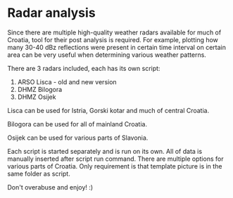 # Radar analysis

Since there are multiple high-quality weather radars available for much of Croatia, tool for their post analysis is required. For example, plotting how many 30-40 dBz reflections were present in certain time interval on certain area can be very useful when determining various weather patterns.

There are 3 radars included, each has its own script:

1. ARSO Lisca - old and new version
2. DHMZ Bilogora
3. DHMZ Osijek

Lisca can be used for Istria, Gorski kotar and much of central Croatia.

Bilogora can be used for all of mainland Croatia.

Osijek can be used for various parts of Slavonia.

Each script is started separately and is run on its own. All of data is manually inserted after script run command. There are multiple options for various parts of Croatia. Only requirement is that template picture is in the same folder as script.

Don't overabuse and enjoy! :)



